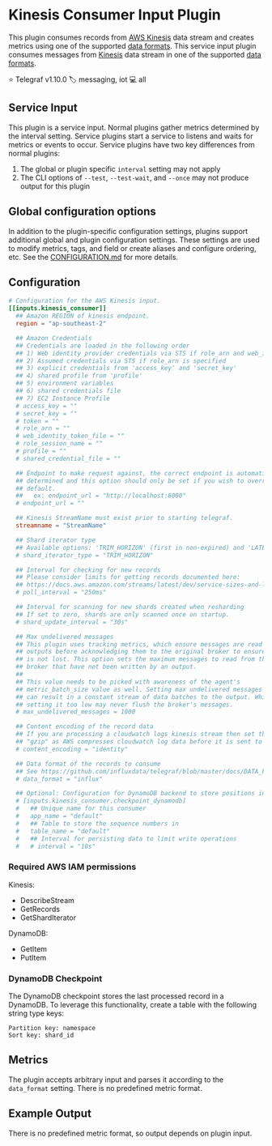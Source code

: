 # Kinesis Consumer Input Plugin

This plugin consumes records from [AWS Kinesis][kinesis] data stream and
creates metrics using one of the supported [data formats][data_formats].
This service input plugin consumes messages from [Kinesis][kinesis] data stream
in one of the supported [data formats][data_formats].

⭐ Telegraf v1.10.0
🏷️ messaging, iot
💻 all

[kinesis]: https://aws.amazon.com/kinesis/
[data_formats]: /docs/DATA_FORMATS_INPUT.md

## Service Input <!-- @/docs/includes/service_input.md -->

This plugin is a service input. Normal plugins gather metrics determined by the
interval setting. Service plugins start a service to listens and waits for
metrics or events to occur. Service plugins have two key differences from
normal plugins:

1. The global or plugin specific `interval` setting may not apply
2. The CLI options of `--test`, `--test-wait`, and `--once` may not produce
   output for this plugin

## Global configuration options <!-- @/docs/includes/plugin_config.md -->

In addition to the plugin-specific configuration settings, plugins support
additional global and plugin configuration settings. These settings are used to
modify metrics, tags, and field or create aliases and configure ordering, etc.
See the [CONFIGURATION.md][CONFIGURATION.md] for more details.

[CONFIGURATION.md]: ../../../docs/CONFIGURATION.md#plugins

## Configuration

```toml @sample.conf
# Configuration for the AWS Kinesis input.
[[inputs.kinesis_consumer]]
  ## Amazon REGION of kinesis endpoint.
  region = "ap-southeast-2"

  ## Amazon Credentials
  ## Credentials are loaded in the following order
  ## 1) Web identity provider credentials via STS if role_arn and web_identity_token_file are specified
  ## 2) Assumed credentials via STS if role_arn is specified
  ## 3) explicit credentials from 'access_key' and 'secret_key'
  ## 4) shared profile from 'profile'
  ## 5) environment variables
  ## 6) shared credentials file
  ## 7) EC2 Instance Profile
  # access_key = ""
  # secret_key = ""
  # token = ""
  # role_arn = ""
  # web_identity_token_file = ""
  # role_session_name = ""
  # profile = ""
  # shared_credential_file = ""

  ## Endpoint to make request against, the correct endpoint is automatically
  ## determined and this option should only be set if you wish to override the
  ## default.
  ##   ex: endpoint_url = "http://localhost:8000"
  # endpoint_url = ""

  ## Kinesis StreamName must exist prior to starting telegraf.
  streamname = "StreamName"

  ## Shard iterator type
  ## Available options: 'TRIM_HORIZON' (first in non-expired) and 'LATEST'
  # shard_iterator_type = "TRIM_HORIZON"

  ## Interval for checking for new records
  ## Please consider limits for getting records documented here:
  ## https://docs.aws.amazon.com/streams/latest/dev/service-sizes-and-limits.html
  # poll_interval = "250ms"

  ## Interval for scanning for new shards created when resharding
  ## If set to zero, shards are only scanned once on startup.
  # shard_update_interval = "30s"

  ## Max undelivered messages
  ## This plugin uses tracking metrics, which ensure messages are read to
  ## outputs before acknowledging them to the original broker to ensure data
  ## is not lost. This option sets the maximum messages to read from the
  ## broker that have not been written by an output.
  ##
  ## This value needs to be picked with awareness of the agent's
  ## metric_batch_size value as well. Setting max undelivered messages too high
  ## can result in a constant stream of data batches to the output. While
  ## setting it too low may never flush the broker's messages.
  # max_undelivered_messages = 1000

  ## Content encoding of the record data
  ## If you are processing a cloudwatch logs kinesis stream then set this to
  ## "gzip" as AWS compresses cloudwatch log data before it is sent to kinesis.
  # content_encoding = "identity"

  ## Data format of the records to consume
  ## See https://github.com/influxdata/telegraf/blob/master/docs/DATA_FORMATS_INPUT.md
  # data_format = "influx"

  ## Optional: Configuration for DynamoDB backend to store positions in the stream
  # [inputs.kinesis_consumer.checkpoint_dynamodb]
  #   ## Unique name for this consumer
  #   app_name = "default"
  #   ## Table to store the sequence numbers in
  #   table_name = "default"
  #   ## Interval for persisting data to limit write operations
  #   # interval = "10s"
```

### Required AWS IAM permissions

Kinesis:

- DescribeStream
- GetRecords
- GetShardIterator

DynamoDB:

- GetItem
- PutItem

### DynamoDB Checkpoint

The DynamoDB checkpoint stores the last processed record in a DynamoDB. To
leverage this functionality, create a table with the following string type keys:

```shell
Partition key: namespace
Sort key: shard_id
```

## Metrics

The plugin accepts arbitrary input and parses it according to the `data_format`
setting. There is no predefined metric format.

## Example Output

There is no predefined metric format, so output depends on plugin input.

